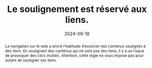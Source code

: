 ---
N: '134'
Rubrique: Liens
title: Le soulignement est réservé aux liens. 
abstract: La navigation sur le web a ancré l’habitude d’associer des contenus soulignés à des liens. En soulignant des contenus qui ne sont pas des liens, il y a un risque de provoquer des clics inutiles. Attention, cette règle ne vous impose pas pour autant de souligner vos liens.
categories: 
    - "Liens"
agrege: O4134-E042
opquast: '4 134'
indiceebook: '42'
description: "Règle n° 042"
before: "041"
weight: "042"
after: "043"
actif: '1'
layout: rules
date: 2024-09-18
tags: 
    - "Accessibilité"
    - "Utilisabilité"
objectif: 
    - "Éviter les clics inutiles sur des contenus soulignés perçus comme des hyperliens."
    - "Faciliter l’identification des liens."
Meo: 
    - "Ne pas utiliser le soulignement pour des textes simples ou des éléments qui ne constituent pas des liens."
Controle: 
    - "Dans chaque fichier contenant des contenu soulignés&nbsp;:<ul><li>Identifier les textes soulignés dans l’ebook ;</li><li>Contrôler la nature de ces contenus pour vérifier s'il s'agit effectivement d'hyperliens.</li></ul>"
epubcheck: 
ace: 
humancheck: true
ReadiumGoToolkit: 
Source: 
    - "Opquast"
Referentiel: 
    - ""
steps: 
    - "Conception"
    - "Développement"
---